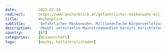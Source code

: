 ```yaml
---
date:          2021-02-10
redirect:      https://www.wochenblick.at/gefaehrlicher-maskenwahn-millionenfache-koerperverletzung-und-muellberge/
title:         Wochenblick
subtitle:      'Gefährlicher Maskenwahn: Millionenfache Körperverletzung und Müllberge'
description:   'Obwohl vereinzelte Mainstreammedien bereits berichteten, wird das Problem von der Politik abgetan: Durch die Masken gelangen Plastikpartikel in die Lunge.'
country:       [AT]
categories:    [Wissenschaft]
tags:          [maske, kollateralschäden]
---
```

